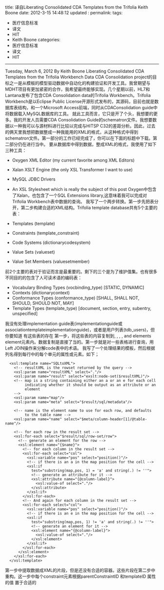 title:  译自Liberating Consolidated CDA Templates from the Trifolia  Keith Boone
date:  2012-3-15 14:48:12
updated	:
permalink:
tags:
- 医疗信息标准
- 译文
- HIT
- Keith Boone
categories:
- 医疗信息标准
- 译文
- HIT

---

Tuesday, March 6, 2012 By Keith Boone
Liberating Consolidated CDA Templates from the Trifolia Workbench Data
CDA Consolidation project的目标之一是从模板的模型驱动数据中自动化的构建验证和开发工具。我曾期望与MDHT项目有更加紧密的合作，我希望最终能够实现。几个星期以前，HL7和Lantana发布了包含CDA Consolidation data的Trifolia Workbench。Trifolia Workbench是以Eclipse Public License开源形式发布的，其源码，目前也就是数据库表结构，和一个Microsoft Access前端，同时从CDAConsolidation guide中将数据载入MySQL数据库的工具。 就此工具而言，它只是开了个头，我想要的更多。我的开发人员需要CDA Consolidation Guide的schematron文件。我想要数据以一种我可以与源材料进行比较以完成与HITSP C32的差距分析。因此，过去的俩天里我想把数据整成一种我能用的XML的格式，从这种格式中得到schematron文件。第一部分的工作已经完成了，你可以在下面的标题中下载。第二部分仍在进行当中。
要从数据库中得到数据，整成XML的格式，我使用了如下三种工具：
* Oxygen XML Editor (my current favorite among XML Editors)
* Xalan XSLT Engine (the only XSL Transformer I want to use)
* MySQL JDBC Drivers
* An XSL Stylesheet which is really the subject of this post
 Oxygen中包含了Xalan，也包含了一个SQL Extensions library,这意味着我可以完成对Trifolia Workbench表中数据的查询。
我写了一个两步转换。第一步先把表分开，第二步构建合适的XML结构。Trifolia template database共有5个主要的表：

* Templates (template)
* Constraints (template_constraint)
* Code Systems (dictionarycodesystem)
* Value Sets (valueset)
* Value Set Members (valuesetmember)

前2个主要的表对于验证而言是最重要的。剩下的三个是为了维护值集。也有很多不同目的的包含了人可读术语的编码表：

* Vocabulary Binding Types (vocbinding_type) [STATIC, DYNAMIC]
* Contexts (dictionarycontext)
* Conformance Types (conformance_type) [SHALL, SHALL NOT, SHOULD, SHOULD NOT, MAY]
* Template Types (template_type) [document, section, entry, subentry, unspecified]

我没有处理implementation guide表(implementationguide或associationtemplateimplementationguide)，或者是用户列表(tdb_users)，但你要知道 有这些表的存在
第一步，将这些表的内容复制到<templates>, <constraints>, <codeSystems>, <valueSets>, and <members> elements  <tdb> element元素内。数据复制是直接了当的。第一步就是对一些表格进行查询，用Left JOIN操作来分解code表中的术语。
我写了一个处理结果的模板，然后根据列名得到每行中的每个单元的属性或元素。如下；
```
  <xsl:template name="SQLtoXML">
    <!-- resultXML is the rowset returned by the query -->
    <xsl:param name="resultXML" select="."/>
    <xsl:param name="result" select="exslt:node-set($resultXML)"/>
    <!-- map is a string containing either an a or an e for each cell
         indicating whether it should be output as an attribute or an
         element
    -->
    <xsl:param name="map"/>
    <xsl:param name="meta" select="$result/sql/metadata"/>

    <!-- name is the element name to use for each row, and defaults
         to the table name -->
    <xsl:param name="name" select="$meta/column-header[1]/@table-name"/>

    <!-- for each row in the result set -->
    <xsl:for-each select="$result/sql/row-set/row">
      <!-- generate an element for the row -->
      <xsl:element name="{$name}">
        <!-- for each column in the result set -->
        <xsl:for-each select="col">
          <xsl:variable name="pos" select="position()"/>
          <!-- if there is an a in the map position for the cell -->
          <xsl:if
            test="substring(map,pos, 1) = 'a' and string(.) != ''">
            <!-- generate an attribute for it -->
            <xsl:attribute name="{@column-label}">
              <xsl:value-of select="."/>
            </xsl:attribute>
          </xsl:if>
        </xsl:for-each>
        <!-- And again for each column in the result set -->
        <xsl:for-each select="col">
          <xsl:variable name="pos" select="position()"/>
          <!-- if there is an e in the map position for the cell -->
          <xsl:if
            test="substring(map,pos, 1) != 'a' and string(.) != ''">
            <!-- generate an element for it -->
            <xsl:element name="{@column-label}">
              <xsl:value-of select="."/>
            </xsl:element>
          </xsl:if>
        </xsl:for-each>
      </xsl:element>
    </xsl:for-each>
  </xsl:template>
```  
第一步中提取数据成XML的片段，但是还没有合适的容器。这些片段在第二步中重构。这一步中每个constraint元素根据parentConstraintID 和templateID 属性的值 置于合适的 <template> or <constraint>，每个 <member>根据它的valueSetOID 属性值插入到合适的 <valueSet>元素中。

下载
你可以从google code中下载得到Stylesheet文件，它能够将 Trifolia Workbench database中的数据提取成XML格式。这种格式的文档 后面我会写。
指导
1.安装Trifolia Database 需要MySQL Community Edition)
注意：如果已经安装了MySQL 请在运行源码前执行命令 set charset latin1
2.安装JDBC Driver for MySQL.将jar文件复制到合适的lib文件夹下。
3.修改stylesheet顶端的 <xsl:param>元素 插入你的用户名和密码。
4.运行stylesheet。它会输出一个包含模板数据库内容的文件。
问题
有任何问题可以留言
备注
stylesheet修正了Trifolia Workbench数据的很多问题。workbench中数据的语境并没有限制namespace，因此你不能直接在stylesheets or Schematron中使用。
同时，请注意template_constraint中valueSetOID是直接实际的ID 而不是它的OID。
